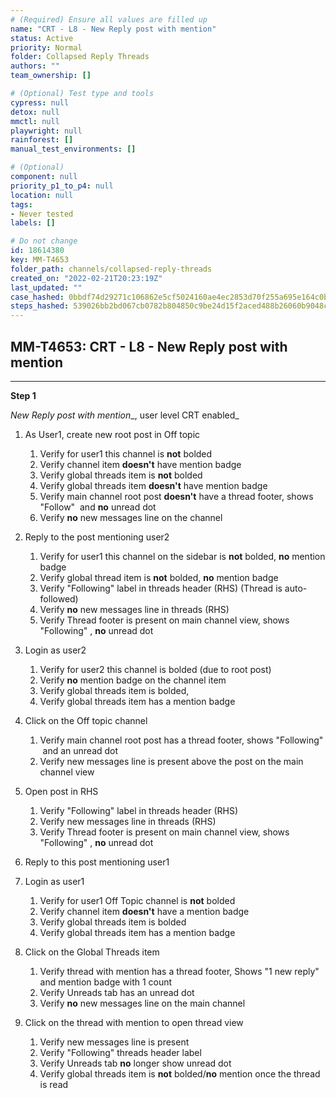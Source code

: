 ```yaml
---
# (Required) Ensure all values are filled up
name: "CRT - L8 - New Reply post with mention"
status: Active
priority: Normal
folder: Collapsed Reply Threads
authors: ""
team_ownership: []

# (Optional) Test type and tools
cypress: null
detox: null
mmctl: null
playwright: null
rainforest: []
manual_test_environments: []

# (Optional)
component: null
priority_p1_to_p4: null
location: null
tags: 
- Never tested
labels: []

# Do not change
id: 18614380
key: MM-T4653
folder_path: channels/collapsed-reply-threads
created_on: "2022-02-21T20:23:19Z"
last_updated: ""
case_hashed: 0bbdf74d29271c106862e5cf5024160ae4ec2853d70f255a695e164c0bc7bd0fb3a693e1c88dd1c9045d52b5d67d6b65
steps_hashed: 539026bb2bd067cb0782b804850c9be24d15f2aced488b26060b9048cc52fac70f74e78a4941fe9d8e49bd02f1b370a8
---
```


## MM-T4653: CRT - L8 - New Reply post with mention

---

**Step 1**

_New Reply post with mention_\_, user level CRT enabled\_

1. As User1, create new root post in Off topic

   1. Verify for user1 this channel is **not** bolded
   2. Verify channel item **doesn't** have mention badge
   3. Verify global threads item is **not** bolded
   4. Verify global threads item **doesn't** have mention badge
   5. Verify main channel root post **doesn't** have a thread footer, shows "Follow"  and **no** unread dot
   6. Verify **no** new messages line on the channel

2. Reply to the post mentioning user2

   1. Verify for user1 this channel on the sidebar is **not** bolded, **no** mention badge
   2. Verify global thread item is **not** bolded, **no** mention badge
   3. Verify "Following" label in threads header (RHS) (Thread is auto-followed)
   4. Verify **no** new messages line in threads (RHS)
   5. Verify Thread footer is present on main channel view, shows "Following" , **no** unread dot

3. Login as user2

   1. Verify for user2 this channel is bolded (due to root post)
   2. Verify **no** mention badge on the channel item
   3. Verify global threads item is bolded, 
   4. Verify global threads item has a mention badge

4. Click on the Off topic channel

   1. Verify main channel root post has a thread footer, shows "Following"  and an unread dot 
   2. Verify new messages line is present above the post on the main channel view

5. Open post in RHS

   1. Verify "Following" label in threads header (RHS)
   2. Verify new messages line in threads (RHS)
   3. Verify Thread footer is present on main channel view, shows "Following" , **no** unread dot

6. Reply to this post mentioning user1

7. Login as user1

   1. Verify for user1 Off Topic channel is **not** bolded
   2. Verify channel item **doesn't** have a mention badge
   3. Verify global threads item is bolded
   4. Verify global threads item has a mention badge

8. Click on the Global Threads item

   1. Verify thread with mention has a thread footer, Shows "1 new reply" and mention badge with 1 count
   2. Verify Unreads tab has an unread dot
   3. Verify **no** new messages line on the main channel

9. Click on the thread with mention to open thread view

   1. Verify new messages line is present
   2. Verify "Following" threads header label 
   3. Verify Unreads tab **no** longer show unread dot
   4. Verify global threads item is **not** bolded/**no** mention once the thread is read
